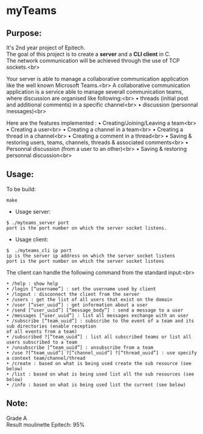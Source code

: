 # myTeams
## Purpose:
It's 2nd year project of Epitech.<br/>
The goal of this project is to create a **server** and a **CLI client** in C.<br/>
The network communication will be achieved through the use of TCP sockets.<br\>

Your server is able to manage a collaborative communication application like the well known Microsoft Teams.<br\>
A collaborative communication application is a service able to manage severall communication teams, where discussion are organised like following:<br\>
• threads (initial post and additional comments) in a specific channel<br\>
• discussion (personnal messages)<br\>

Here are the features implemented :
• Creating/Joining/Leaving a team<br\>
• Creating a user<br\>
• Creating a channel in a team<br\>
• Creating a thread in a channel<br\>
• Creating a comment in a thread<br\>
• Saving & restoring users, teams, channels, threads & associated comments<br\>
• Personnal discussion (from a user to an other)<br\>
• Saving & restoring personnal discussion<br\>

## Usage:

To be build:
```
make
```

 - Usage server:
```
$ ./myteams_server port
port is the port number on which the server socket listens.
```

 - Usage client:
```
$  ./myteams_cli ip port
ip is the server ip address on which the server socket listens
port is the port number on which the server socket listens
```

The client can handle the following command from the standard input:<br\>
```
• /help : show help
• /login [“username”] : set the username used by client
• /logout : disconnect the client from the server
• /users : get the list of all users that exist on the domain
• /user [“user_uuid”] : get information about a user
• /send [“user_uuid”] [“message_body”] : send a message to a user
• /messages [“user_uuid”] : list all messages exchange with an user
• /subscribe [“team_uuid”] : subscribe to the event of a team and its sub directories (enable reception
of all events from a team)
• /subscribed ?[“team_uuid”] : list all subscribed teams or list all users subscribed to a team
• /unsubscribe [“team_uuid”] : unsubscribe from a team
• /use ?[“team_uuid”] ?[“channel_uuid”] ?[“thread_uuid”] : use specify a context team/channel/thread
• /create : based on what is being used create the sub resource (see below)
• /list : based on what is being used list all the sub resources (see below)
• /info : based on what is being used list the current (see below)
```

## Note:
Grade A<br/>
Result moulinette Epitech: 95%
